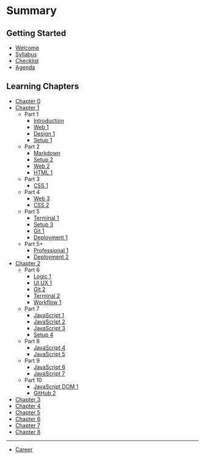 # Summary

## Getting Started

* [Welcome](README.md)
* [Syllabus](syllabus/README.md)
* [Checklist](checklist/README.md)
* [Agenda](agenda/README.md)

## Learning Chapters

* [Chapter 0](chapter-0/README.md)
* [Chapter 1](chapter-1/README.md)
  * Part 1
    * [Introduction](./chapter-1/module-introduction/README.md)
    * [Web 1](./chapter-1/module-web-1/README.md)
    * [Design 1](./chapter-1/module-design-1/README.md)
    * [Setup 1](./chapter-1/module-setup-1/README.md)
  * Part 2
    * [Markdown](./chapter-1/module-markdown/README.md)
    * [Setup 2](./chapter-1/module-setup-2/README.md)
    * [Web 2](./chapter-1/module-web-2/README.md)
    * [HTML 1](./chapter-1/module-html-1/README.md)
  * Part 3
    * [CSS 1](./chapter-1/module-css-1/README.md)
  * Part 4
    * [Web 3](./chapter-1/module-web-3/README.md)
    * [CSS 2](./chapter-1/module-css-2/README.md)
  * Part 5
    * [Terminal 1](./chapter-1/module-terminal-1/README.md)
    * [Setup 3](./chapter-1/module-setup-3/README.md)
    * [Git 1](./chapter-1/module-git-1/README.md)
    * [Deployment 1](./chapter-1/module-deployment-1/README.md)
  * Part 5+
    * [Professional 1](./chapter-1/module-professional-1/README.md)
    * [Deployment 2](./chapter-1/module-deployment-2/README.md)
* [Chapter 2](chapter-2/README.md)
  * Part 6
    * [Logic 1](./chapter-2/module-logic-1/README.md)
    * [UI UX 1](./chapter-2/module-uiux-1/README.md)
    * [Git 2](./chapter-2/module-git-2/README.md)
    * [Terminal 2](./chapter-2/module-terminal-2/README.md)
    * [Workflow 1](./chapter-2/module-workflow-1/README.md)
  * Part 7
    * [JavaScript 1](./module-javascript-1/README.md)
    * [JavaScript 2](./module-javascript-2/README.md)
    * [JavaScript 3](./module-javascript-3/README.md)
    * [Setup 4](./module-setup-4/README.md)
  * Part 8
    * [JavaScript 4](./module-javascript-4/README.md)
    * [JavaScript 5](./module-javascript-5/README.md)
  * Part 9
    * [JavaScript 6](./module-javascript-6/README.md)
    * [JavaScript 7](./module-javascript-7/README.md)
  * Part 10
    * [JavaScript DOM 1](./module-javascript-dom-1/README.md)
    * [GitHub 2](./module-github-2/README.md)
* [Chapter 3](chapter-3/README.md)
* [Chapter 4](chapter-4/README.md)
* [Chapter 5](chapter-5/README.md)
* [Chapter 6](chapter-6/README.md)
* [Chapter 7](chapter-7/README.md)
* [Chapter 8](chapter-8/README.md)

---

* [Career](career/README.md)
